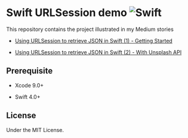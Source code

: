 # Swift URLSession demo ![Swift](http://img.shields.io/badge/swift-4.0-brightgreen.svg)

This repository contains the project illustrated in my Medium stories

- [Using URLSession to retrieve JSON in Swift (1) - Getting Started](https://medium.com/p/d929f3a49c67/)

- [Using URLSession to retrieve JSON in Swift (2) - With Unsplash API](https://medium.com/p/4b9fee472f08/)

## Prerequisite 

- Xcode 9.0+

- Swift 4.0+

## License

Under the MIT License.

